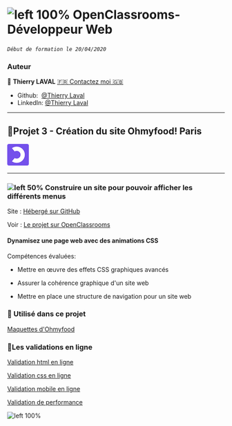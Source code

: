 # ![left 100%](images/Logo_OpenClassrooms.png) OpenClassrooms-Développeur Web
_`Début de formation le 20/04/2020`_

### Auteur

👤 **Thierry LAVAL** [🇫🇷 Contactez moi 🇬🇧](<thierrylaval@gmx.com>) 

* Github:  [@Thierry Laval](https://github.com/thierry-laval)
* LinkedIn: [@Thierry Laval](https://www.linkedin.com/in/thierry-laval)

***
## 📎Projet 3 - Création du site Ohmyfood! Paris
![left 100%](https://github.com/lagrube/Archives/blob/main/archives-master/images/Logo_OpenClassrooms.png)
***
### ![left 50%](images/icons8.png) Construire un site pour pouvoir afficher les différents menus
Site : [Hébergé sur GitHub](https://github.com/lagrube/Projet-SCSS-OhMyFood/ "Cliquez pour voir le site")

Voir : [Le projet sur OpenClassrooms](https://openclassrooms.com/fr/projects/637/assignment/ "Cliquez pour voir le projet")

#### Dynamisez une page web avec des animations CSS
Compétences évaluées:

- Mettre en œuvre des effets CSS graphiques avancés

- Assurer la cohérence graphique d'un site web
  
- Mettre en place une structure de navigation pour un site web

### 🔨 Utilisé dans ce projet

[Maquettes d'Ohmyfood](./Briefing_OpenClassrooms/Maquettes)

### 🚦Les validations en ligne

[Validation html en ligne](https://validator.w3.org/nu/?showsource=yes&showoutline=yes&showimagereport=yes&checkerrorpages=yes&useragent=Validator.nu%2FLV+http%3A%2F%2Fvalidator.w3.org%2Fservices&acceptlanguage=&doc=https%3A%2F%2Fthierry-laval.github.io%2FOhmyfood%2F)

[Validation css en ligne](https://jigsaw.w3.org/css-validator/validator?uri=https%3A%2F%2Fthierry-laval.github.io%2FOhmyfood%2F&profile=css3svg&usermedium=all&warning=1&vextwarning=&lang=fr)

[Validation mobile en ligne](https://search.google.com/test/mobile-friendly?id=23VRq2XBd9NqVW4rDLscGA)

[Validation de performance](https://gtmetrix.com/reports/thierry-laval.github.io/O7xm6Kta)

![left 100%](./images/bande.png)
